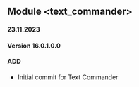 ## Module <text_commander>
#### 23.11.2023
#### Version 16.0.1.0.0
#### ADD
- Initial commit for Text Commander
